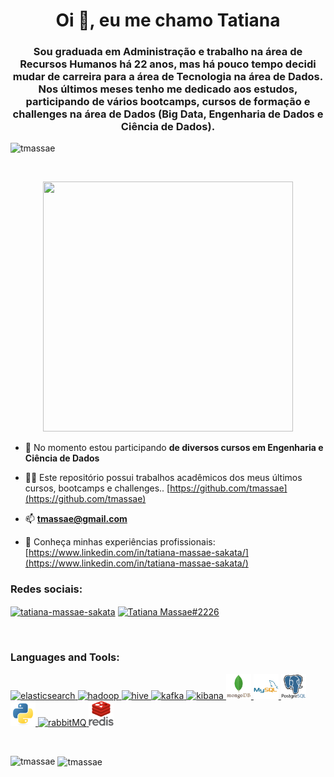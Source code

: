 <h1 align="center">Oi 👋, eu me chamo Tatiana</h1>
<h3 align="center">Sou graduada em Administração e trabalho na área de Recursos Humanos há 22 anos, mas há pouco tempo decidi mudar de carreira para a área de Tecnologia na área de Dados. Nos últimos meses tenho me dedicado aos estudos, participando de vários bootcamps, cursos de formação e challenges na área de Dados (Big Data, Engenharia de Dados e Ciência de Dados).</h3>

<p align="left"> <img src="https://komarev.com/ghpvc/?username=tmassae&label=Profile%20views&color=900eb4&style=flat-square" alt="tmassae" /> </p>

&nbsp;
<p align="center"> <img src="https://user-images.githubusercontent.com/38037561/207159352-f505c997-15ff-4161-ad3a-ce3519031ada.gif" height="400" width="400"/> </p>


- 🌱 No momento estou participando **de diversos cursos em Engenharia e Ciência de Dados**

- 👨‍💻 Este repositório possui trabalhos acadêmicos dos meus últimos cursos, bootcamps e challenges.. [https://github.com/tmassae](https://github.com/tmassae)

- 📫 **tmassae@gmail.com**

- 📄 Conheça minhas experiências profissionais: [https://www.linkedin.com/in/tatiana-massae-sakata/](https://www.linkedin.com/in/tatiana-massae-sakata/)


<h3 align="left">Redes sociais:</h3>
<p align="left">
<a href="https://linkedin.com/in/tatiana-massae-sakata" target="blank"><img align="center" src="https://raw.githubusercontent.com/rahuldkjain/github-profile-readme-generator/master/src/images/icons/Social/linked-in-alt.svg" alt="tatiana-massae-sakata" height="30" width="40" /></a>
<a href="https://discord.gg/Tatiana Massae#2226" target="blank"><img align="center" src="https://raw.githubusercontent.com/rahuldkjain/github-profile-readme-generator/master/src/images/icons/Social/discord.svg" alt="Tatiana Massae#2226" height="30" width="40" /></a>
</p>

&nbsp;

<h3 align="left">Languages and Tools:</h3>
<p align="left"> <a href="https://www.elastic.co" target="_blank" rel="noreferrer"> <img src="https://www.vectorlogo.zone/logos/elastic/elastic-icon.svg" alt="elasticsearch" width="40" height="40"/> </a> <a href="https://hadoop.apache.org/" target="_blank" rel="noreferrer"> <img src="https://www.vectorlogo.zone/logos/apache_hadoop/apache_hadoop-icon.svg" alt="hadoop" width="40" height="40"/> </a> <a href="https://hive.apache.org/" target="_blank" rel="noreferrer"> <img src="https://www.vectorlogo.zone/logos/apache_hive/apache_hive-icon.svg" alt="hive" width="40" height="40"/> </a> <a href="https://kafka.apache.org/" target="_blank" rel="noreferrer"> <img src="https://www.vectorlogo.zone/logos/apache_kafka/apache_kafka-icon.svg" alt="kafka" width="40" height="40"/> </a> <a href="https://www.elastic.co/kibana" target="_blank" rel="noreferrer"> <img src="https://www.vectorlogo.zone/logos/elasticco_kibana/elasticco_kibana-icon.svg" alt="kibana" width="40" height="40"/> </a> <a href="https://www.mongodb.com/" target="_blank" rel="noreferrer"> <img src="https://raw.githubusercontent.com/devicons/devicon/master/icons/mongodb/mongodb-original-wordmark.svg" alt="mongodb" width="40" height="40"/> </a> <a href="https://www.mysql.com/" target="_blank" rel="noreferrer"> <img src="https://raw.githubusercontent.com/devicons/devicon/master/icons/mysql/mysql-original-wordmark.svg" alt="mysql" width="40" height="40"/> </a> <a href="https://www.postgresql.org" target="_blank" rel="noreferrer"> <img src="https://raw.githubusercontent.com/devicons/devicon/master/icons/postgresql/postgresql-original-wordmark.svg" alt="postgresql" width="40" height="40"/> </a> <a href="https://www.python.org" target="_blank" rel="noreferrer"> <img src="https://raw.githubusercontent.com/devicons/devicon/master/icons/python/python-original.svg" alt="python" width="40" height="40"/> </a> <a href="https://www.rabbitmq.com" target="_blank" rel="noreferrer"> <img src="https://www.vectorlogo.zone/logos/rabbitmq/rabbitmq-icon.svg" alt="rabbitMQ" width="40" height="40"/> </a> <a href="https://redis.io" target="_blank" rel="noreferrer"> <img src="https://raw.githubusercontent.com/devicons/devicon/master/icons/redis/redis-original-wordmark.svg" alt="redis" width="40" height="40"/> </a> </p>

&nbsp;

<p><img align="left" src="https://github-readme-stats.vercel.app/api/top-langs?username=tmassae&show_icons=true&theme=tokyonight&locale=en&layout=compact" alt="tmassae" /></p>

<p>&nbsp;<img align="center" src="https://github-readme-stats.vercel.app/api?username=tmassae&show_icons=true&theme=tokyonight&locale=en" alt="tmassae" /></p>

